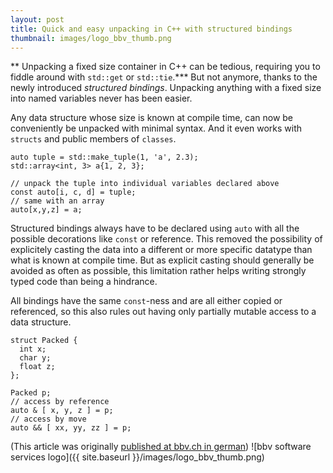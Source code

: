 ```yaml
---
layout: post
title: Quick and easy unpacking in C++ with structured bindings 
thumbnail: images/logo_bbv_thumb.png
---
```


** Unpacking a fixed size container in C++ can be tedious, requiring you to fiddle around with ```std::get``` or ```std::tie```.*** But not anymore, thanks to the newly introduced *structured bindings*. Unpacking anything with a fixed size into named variables never has been easier. 

Any data structure whose size is known at compile time, can now be conveniently be unpacked with minimal syntax. And it even works with ```structs``` and public members of ```classes```.

```lang=cpp
auto tuple = std::make_tuple(1, 'a', 2.3);
std::array<int, 3> a{1, 2, 3};

// unpack the tuple into individual variables declared above
const auto[i, c, d] = tuple;
// same with an array
auto[x,y,z] = a; 
```

Structured bindings always have to be declared using ```auto``` with all the possible decorations like ```const``` or reference. This removed the possibility of explicitely casting the data into a different or more specific datatype than what is known at compile time. But as explicit casting should generally be avoided as often as possible, this limitation rather helps writing strongly typed code than being a hindrance. 

All bindings have the same ```const```-ness and are all either copied or referenced, so this also rules out having only partially mutable access to a data structure. 

```lang=cpp
struct Packed {
  int x;
  char y;
  float z;
};

Packed p;
// access by reference
auto & [ x, y, z ] = p;
// access by move
auto && [ xx, yy, zz ] = p;
```




(This article was originally [published at bbv.ch in german](http://blog.bbv.ch/2017/12/12/cpp17-was-bringt-der-neue-standard/))
![bbv software services logo]({{ site.baseurl }}/images/logo_bbv_thumb.png)
